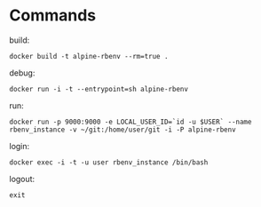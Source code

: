 


# Commands

build:

    docker build -t alpine-rbenv --rm=true .


debug:

    docker run -i -t --entrypoint=sh alpine-rbenv


run:

    docker run -p 9000:9000 -e LOCAL_USER_ID=`id -u $USER` --name rbenv_instance -v ~/git:/home/user/git -i -P alpine-rbenv


login:

    docker exec -i -t -u user rbenv_instance /bin/bash


logout:

    exit